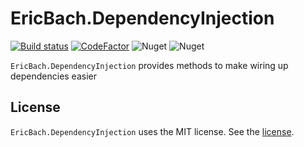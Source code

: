 # EricBach.DependencyInjection
[![Build status](https://ci.appveyor.com/api/projects/status/w14qex0mda6e267m?svg=true)](https://ci.appveyor.com/project/eric-bach/ericbach-dependencyinjection)
[![CodeFactor](https://www.codefactor.io/repository/github/eric-bach/ericbach.dependencyinjection/badge)](https://www.codefactor.io/repository/github/eric-bach/ericbach.dependencyinjection)
![Nuget](https://img.shields.io/nuget/v/EricBach.DependencyInjection)
![Nuget](https://img.shields.io/nuget/dt/EricBach.DependencyInjection)

`EricBach.DependencyInjection` provides methods to make wiring up dependencies easier

## License

`EricBach.DependencyInjection` uses the MIT license. See the [license](https://github.com/eric-bach/EricBach.DependencyInjection/blob/master/LICENSE).
